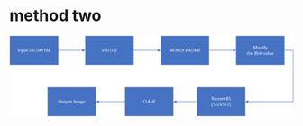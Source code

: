 # method two

<p align="center">
  <img src="https://github.com/BertonWei/X-Ray_image_preprocessing/blob/main/Method_two/method_two.png" width="900" title="hover text">
</p>